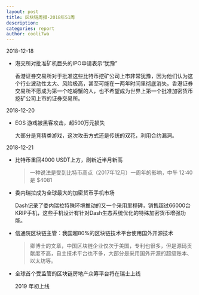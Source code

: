 ```yaml
---
layout: post
title: 区块链周报-2018年51周
description:
categories: report
author: cooli7wa
---
```

2018-12-18

  - 港交所对批准矿机巨头的IPO申请表示“犹豫”

    香港证券交易所对于批准这些比特币挖矿公司上市非常犹豫，因为他们认为这个行业波动性太大、风险极高，甚至可能在一两年时间里彻底消失。香港证券交易所不愿成为第一个吃螃蟹的人，也不希望成为世界上第一个批准加密货币挖矿公司上市的证券交易所。

2018-12-20

  - EOS 游戏被黑客攻击，超500万元损失

    大部分是竞猜类游戏，这次攻击方式还是传统的双花，利用合约漏洞。

2018-12-21

  - 比特币重回4000 USDT上方，刷新近半月新高

    > 一种说法是受到比特币高点（2017年12月）一周年的影响，中午 12:40 是 $4081

  - 委内瑞拉成为全球最大的加密货币手机市场

    Dash记录了委内瑞拉特殊环境推动的又一个采用里程碑，销售超过66000台KRIP手机，这些手机设计有针对Dash生态系统优化的特殊加密货币增强功能。

  - 信通院区块链主管：我国超80%的区块链技术平台使用国外开源技术

    > 卿博士的文章，中国区块链企业仅次于美国，专利也很多，但是源码贡献度不高，自主技术平台也不多，大部分是采用国外开源的超级账本、以太坊等。

  - 全球首个受监管的区块链房地产众筹平台将在瑞士上线

    2019 年初上线
<script type="text/javascript" src="https://cdn.mathjax.org/mathjax/latest/MathJax.js?config=default"></script>
